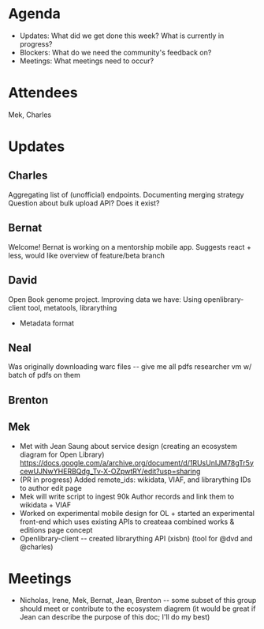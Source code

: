 # Agenda

- Updates: What did we get done this week? What is currently in progress?
- Blockers: What do we need the community's feedback on?
- Meetings: What meetings need to occur?

# Attendees

Mek, Charles

# Updates

## Charles

Aggregating list of (unofficial) endpoints. Documenting merging strategy
Question about bulk upload API? Does it exist?

## Bernat

Welcome! Bernat is working on a mentorship mobile app.
Suggests react + less, would like overview of feature/beta branch

## David

Open Book genome project. Improving data we have: Using openlibrary-client tool, metatools, librarything
- Metadata format

## Neal

Was originally downloading warc files -- give me all pdfs
researcher vm w/ batch of pdfs on them

## Brenton

## Mek

- Met with Jean Saung about service design (creating an ecosystem diagram for Open Library) https://docs.google.com/a/archive.org/document/d/1RUsUnIJM78gTr5ycewUJNwYHERBQdg_Tv-X-OZpwtRY/edit?usp=sharing
- (PR in progress) Added remote_ids: wikidata, VIAF, and librarything IDs to author edit page
- Mek will write script to ingest 90k Author records and link them to wikidata + VIAF
- Worked on experimental mobile design for OL + started an experimental front-end which uses existing APIs to createaa combined works & editions page concept
- Openlibrary-client -- created librarything API (xisbn) (tool for @dvd and @charles)

# Meetings

- Nicholas, Irene, Mek, Bernat, Jean, Brenton -- some subset of this group should meet or contribute to the ecosystem diagrem (it would be great if Jean can describe the purpose of this doc; I'll do my best)
